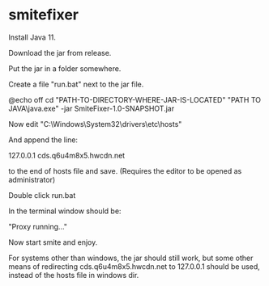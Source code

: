 # smitefixer

Install Java 11.

Download the jar from release.

Put the jar in a folder somewhere.

Create a file "run.bat" next to the jar file.

@echo off
cd "PATH-TO-DIRECTORY-WHERE-JAR-IS-LOCATED"
"PATH TO JAVA\java.exe" -jar SmiteFixer-1.0-SNAPSHOT.jar

Now edit "C:\Windows\System32\drivers\etc\hosts"

And append the line:

127.0.0.1 cds.q6u4m8x5.hwcdn.net

to the end of hosts file and save. (Requires the editor to be opened as administrator)

Double click run.bat

In the terminal window should be:

"Proxy running..."

Now start smite and enjoy.

For systems other than windows, the jar should still work, but some other means of redirecting
cds.q6u4m8x5.hwcdn.net to 127.0.0.1 should be used, instead of the hosts file in windows dir.
